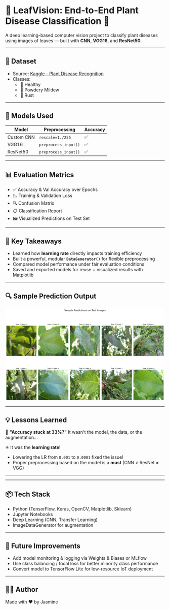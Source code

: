 # 🌿 LeafVision: End-to-End Plant Disease Classification 🔬

A deep learning-based computer vision project to classify plant diseases using images of leaves — built with **CNN**, **VGG16**, and **ResNet50**.

---

## 📸 Dataset

- Source: [Kaggle - Plant Disease Recognition](https://www.kaggle.com/datasets/rashikrahmanpritom/plant-disease-recognition-dataset)
- Classes:
  - 🌱 Healthy
  - 🍃 Powdery Mildew
  - 🍂 Rust

---

## 🧠 Models Used

| Model             | Preprocessing           | Accuracy |
|------------------|-------------------------|----------|
| Custom CNN        | `rescale=1./255`        | ✅       |
| VGG16             | `preprocess_input()`    | ✅       |
| ResNet50          | `preprocess_input()`    | ✅       |

---

## 📊 Evaluation Metrics

- ✅ Accuracy & Val Accuracy over Epochs
- 📉 Training & Validation Loss
- 🔍 Confusion Matrix
- 📋 Classification Report
- 🖼️ Visualized Predictions on Test Set

---

## 🚀 Key Takeaways

- Learned how **learning rate** directly impacts training efficiency
- Built a powerful, modular **`DataGenerator()`** for flexible preprocessing
- Compared model performance under fair evaluation conditions
- Saved and exported models for reuse + visualized results with Matplotlib

---

## 🔍 Sample Prediction Output

![Sample Predictions](sample_predictions.png)

---

## 💡 Lessons Learned

🧠 **"Accuracy stuck at 33%?"** It wasn't the model, the data, or the augmentation...

✳ It was the **learning rate**!

- Lowering the LR from `0.001` to `0.0001` fixed the issue!
- Proper preprocessing based on the model is a **must** (CNN ≠ ResNet ≠ VGG)

---


---

## 📦 Tech Stack

- Python (TensorFlow, Keras, OpenCV, Matplotlib, Sklearn)
- Jupyter Notebooks
- Deep Learning (CNN, Transfer Learning)
- ImageDataGenerator for augmentation

---

## 📌 Future Improvements

- Add model monitoring & logging via Weights & Biases or MLflow
- Use class balancing / focal loss for better minority class performance
- Convert model to TensorFlow Lite for low-resource IoT deployment

---

## 🧑‍💻 Author

Made with ❤️ by Jasmine

